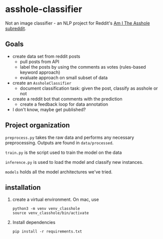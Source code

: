 # asshole-classifier
Not an image classifier - an NLP project for 
Reddit's [Am I The Asshole subreddit](https://www.reddit.com/r/AmItheAsshole/).

## Goals
 - create data set from reddit posts
     - pull posts from API
     - label the posts by using the comments as votes (rules-based keyword approach)
     - evaluate approach on small subset of data
 - create an `AssholeClassifier`
     - document classification task: given the post, classify as asshole or not
 - create a reddit bot that comments with the prediction
     - create a feedback loop for data annotation
 - I don't know, maybe get published?
 
 ## Project organization
 `preprocess.py` takes the raw data and performs any necessary preprocessing. Outputs
 are found in `data/processed`. 
 
 `train.py` is the script used to train the model on the data
 
 `inference.py` is used to load the model and classify new instances.
 
 `models` holds all the model architectures we've tried.
 
 ## installation
 1. create a virtual environment. On mac, use
    ```
    python3 -m venv venv_classhole
    source venv_classhole/bin/activate
    ```
 2. Install dependencies
    ```
    pip install -r requirements.txt
    ```
